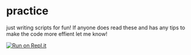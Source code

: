 # practice
just writing scripts for fun!
If anyone does read these and has any tips to make the code more effient let me know!

[![Run on Repl.it](https://repl.it/badge/github/TZ-28/practice)](https://repl.it/github/TZ-28/practice)
